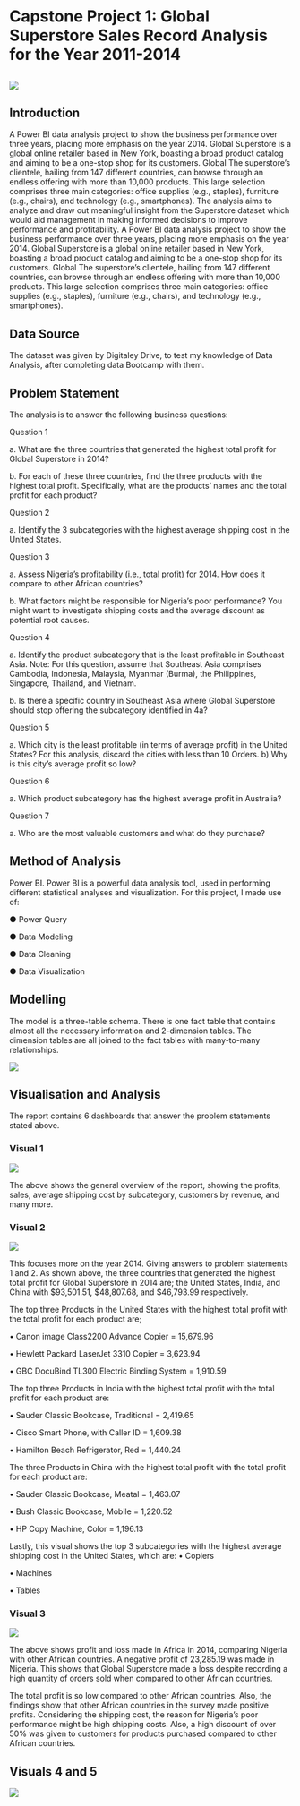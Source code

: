 # Capstone Project 1: Global Superstore Sales Record Analysis for the Year 2011-2014

![](https://github.com/omolola-A/Global-Superstore-Sales-Analysis/blob/main/Global%20Super%20Store.jpg)
---

## Introduction
A Power BI data analysis project to show the business performance over three years, placing more emphasis on the year 2014.
Global Superstore is a global online retailer based in New York, boasting a broad product catalog and aiming to be a one-stop shop for its customers. Global The superstore’s clientele, hailing from 147 different countries, can browse through an endless offering with more than 10,000 products. This large selection comprises three main categories: office supplies (e.g., staples), furniture (e.g., chairs), and technology (e.g., smartphones).
The analysis aims to analyze and draw out meaningful insight from the Superstore dataset which would aid management in making informed decisions to improve performance and profitability.
A Power BI data analysis project to show the business performance over three years, placing more emphasis on the year 2014.
Global Superstore is a global online retailer based in New York, boasting a broad product catalog and aiming to be a one-stop shop for its customers. Global The superstore’s clientele, hailing from 147 different countries, can browse through an endless offering with more than 10,000 products. This large selection comprises three main categories: office supplies (e.g., staples), furniture (e.g., chairs), and technology (e.g., smartphones).

## Data Source
The dataset was given by Digitaley Drive, to test my knowledge of Data Analysis, after completing data Bootcamp with them. 

## Problem Statement
The analysis is to answer the following business questions:

Question 1

a.	What are the three countries that generated the highest total profit for Global Superstore in 2014?

b.	For each of these three countries, find the three products with the highest total profit. Specifically, what are the products’ names and the total profit for each product?

Question 2

a.	Identify the 3 subcategories with the highest average shipping cost in the United States.

Question 3

a.	Assess Nigeria’s profitability (i.e., total profit) for 2014. How does it compare to other African countries?

b.	What factors might be responsible for Nigeria’s poor performance? You might want to investigate shipping costs and the average discount as potential root causes.

Question 4

a.	Identify the product subcategory that is the least profitable in Southeast Asia. Note: For this question, assume that Southeast Asia comprises Cambodia, Indonesia, Malaysia, Myanmar (Burma), the Philippines, Singapore, Thailand, and Vietnam. 

b.	Is there a specific country in Southeast Asia where Global Superstore should stop offering the subcategory identified in 4a?

Question 5

a.	Which city is the least profitable (in terms of average profit) in the United States? For this analysis, discard the cities with less than 10 Orders. b) Why is this city’s average profit so low?

Question 6

a.	Which product subcategory has the highest average profit in Australia?

Question 7

a.	Who are the most valuable customers and what do they purchase?

## Method of Analysis

Power BI. Power BI is a powerful data analysis tool, used in performing different statistical analyses and visualization. For this project, I made use of: 

●	Power Query

●	Data Modeling

●	Data Cleaning

●	Data Visualization

## Modelling
The model is a three-table schema. There is one fact table that contains almost all the necessary information and 2-dimension tables. The dimension tables are all joined to the fact tables with many-to-many relationships.

![](https://github.com/omolola-A/Global-Superstore-Sales-Analysis/blob/main/Model.png)

## Visualisation and Analysis

The report contains 6 dashboards that answer the problem statements stated above.

### Visual 1

![](https://github.com/omolola-A/Global-Superstore-Sales-Analysis/blob/main/Global%20Superstore%20Sales%201.png)

The above shows the general overview of the report, showing the profits, sales, average shipping cost by subcategory, customers by revenue, and many more.

### Visual 2

![](https://github.com/omolola-A/Global-Superstore-Sales-Analysis/blob/main/Global%20Superstore%20Sales%202.png)

This focuses more on the year 2014. Giving answers to problem statements 1 and 2. As shown above, the three countries that generated the highest total profit for Global Superstore in 2014 are; the United States, India, and China with $93,501.51, $48,807.68, and $46,793.99 respectively.

The top three Products in the United States with the highest total profit with the total profit for each product are;

•	Canon image Class2200 Advance Copier = 15,679.96

•	Hewlett Packard LaserJet 3310 Copier = 3,623.94

•	GBC DocuBind TL300 Electric Binding System = 1,910.59

The top three Products in India with the highest total profit with the total profit for each product are:

•	Sauder Classic Bookcase, Traditional = 2,419.65	

•	Cisco Smart Phone, with Caller ID = 1,609.38	

•	Hamilton Beach Refrigerator, Red = 1,440.24

The three Products in China with the highest total profit with the total profit for each product are:

•	Sauder Classic Bookcase, Meatal = 1,463.07	

•	Bush Classic Bookcase, Mobile = 1,220.52	

•	HP Copy Machine, Color = 1,196.13		

Lastly, this visual shows the top 3 subcategories with the highest average shipping cost in the United States, which are:
•	Copiers	

•	Machines	

•	Tables

### Visual 3

![](https://github.com/omolola-A/Global-Superstore-Sales-Analysis/blob/main/Global%20Superstore%20Sales%203.png)

The above shows profit and loss made in Africa in 2014, comparing Nigeria with other African countries. A negative profit of 23,285.19 was made in Nigeria. This shows that Global Superstore made a loss despite recording a high quantity of orders sold when compared to other African countries.

The total profit is so low compared to other African countries. Also, the findings show that other African countries in the survey made positive profits.
Considering the shipping cost, the reason for Nigeria’s poor performance might be high shipping costs. Also, a high discount of over 50% was given to customers for products purchased compared to other African countries.

## Visuals 4 and 5

![](https://github.com/omolola-A/Global-Superstore-Sales-Analysis/blob/main/Global%20Superstore%20Sales%206.png)

